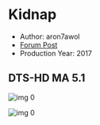 # Kidnap

* Author: aron7awol
* [Forum Post](https://www.avsforum.com/threads/bass-eq-for-filtered-movies.2995212/post-58457324)
* Production Year: 2017

## DTS-HD MA 5.1

![img 0](https://i.imgur.com/gcljl80.jpg)

![img 0](https://i.imgur.com/yG1LPsu.png)

